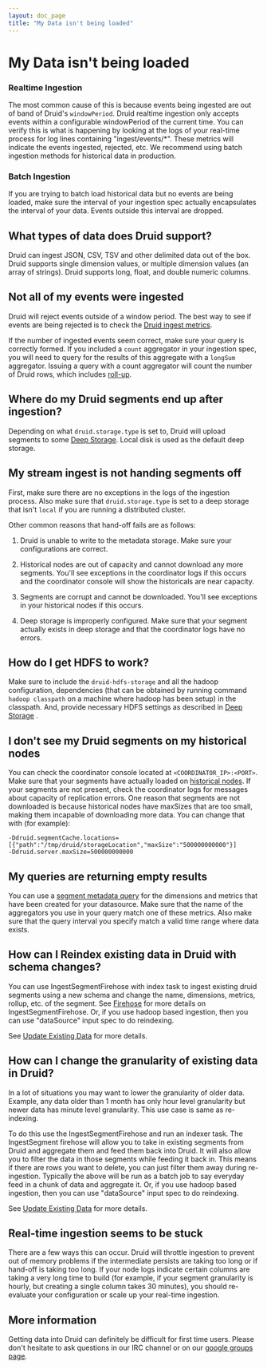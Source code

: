 ```yaml
---
layout: doc_page
title: "My Data isn't being loaded"
---
```


<!--
  ~ Licensed to the Apache Software Foundation (ASF) under one
  ~ or more contributor license agreements.  See the NOTICE file
  ~ distributed with this work for additional information
  ~ regarding copyright ownership.  The ASF licenses this file
  ~ to you under the Apache License, Version 2.0 (the
  ~ "License"); you may not use this file except in compliance
  ~ with the License.  You may obtain a copy of the License at
  ~
  ~   http://www.apache.org/licenses/LICENSE-2.0
  ~
  ~ Unless required by applicable law or agreed to in writing,
  ~ software distributed under the License is distributed on an
  ~ "AS IS" BASIS, WITHOUT WARRANTIES OR CONDITIONS OF ANY
  ~ KIND, either express or implied.  See the License for the
  ~ specific language governing permissions and limitations
  ~ under the License.
  -->

# My Data isn't being loaded

### Realtime Ingestion

The most common cause of this is because events being ingested are out of band of Druid's `windowPeriod`. Druid realtime ingestion 
only accepts events within a configurable windowPeriod of the current time. You can verify this is what is happening by looking at the logs of your real-time process for log lines containing "ingest/events/*". These metrics will indicate the events ingested, rejected, etc. 
We recommend using batch ingestion methods for historical data in production. 
 
### Batch Ingestion
 
If you are trying to batch load historical data but no events are being loaded, make sure the interval of your ingestion spec actually encapsulates the interval of your data. Events outside this interval are dropped. 

## What types of data does Druid support?

Druid can ingest JSON, CSV, TSV and other delimited data out of the box. Druid supports single dimension values, or multiple dimension values (an array of strings). Druid supports long, float, and double numeric columns.

## Not all of my events were ingested

Druid will reject events outside of a window period. The best way to see if events are being rejected is to check the [Druid ingest metrics](../operations/metrics.html).

If the number of ingested events seem correct, make sure your query is correctly formed. If you included a `count` aggregator in your ingestion spec, you will need to query for the results of this aggregate with a `longSum` aggregator. Issuing a query with a count aggregator will count the number of Druid rows, which includes [roll-up](../design/index.html).

## Where do my Druid segments end up after ingestion?

Depending on what `druid.storage.type` is set to, Druid will upload segments to some [Deep Storage](../dependencies/deep-storage.html). Local disk is used as the default deep storage.

## My stream ingest is not handing segments off

First, make sure there are no exceptions in the logs of the ingestion process. Also make sure that `druid.storage.type` is set to a deep storage that isn't `local` if you are running a distributed cluster.

Other common reasons that hand-off fails are as follows:

1) Druid is unable to write to the metadata storage. Make sure your configurations are correct.

2) Historical nodes are out of capacity and cannot download any more segments. You'll see exceptions in the coordinator logs if this occurs and the coordinator console will show the historicals are near capacity.

3) Segments are corrupt and cannot be downloaded. You'll see exceptions in your historical nodes if this occurs.

4) Deep storage is improperly configured. Make sure that your segment actually exists in deep storage and that the coordinator logs have no errors.

## How do I get HDFS to work?

Make sure to include the `druid-hdfs-storage` and all the hadoop configuration, dependencies (that can be obtained by running command `hadoop classpath` on a machine where hadoop has been setup) in the classpath. And, provide necessary HDFS settings as described in [Deep Storage](../dependencies/deep-storage.html) .

## I don't see my Druid segments on my historical nodes

You can check the coordinator console located at `<COORDINATOR_IP>:<PORT>`. Make sure that your segments have actually loaded on [historical nodes](../design/historical.html). If your segments are not present, check the coordinator logs for messages about capacity of replication errors. One reason that segments are not downloaded is because historical nodes have maxSizes that are too small, making them incapable of downloading more data. You can change that with (for example):

```
-Ddruid.segmentCache.locations=[{"path":"/tmp/druid/storageLocation","maxSize":"500000000000"}]
-Ddruid.server.maxSize=500000000000
 ```

## My queries are returning empty results

You can use a [segment metadata query](../querying/segmentmetadataquery.html) for the dimensions and metrics that have been created for your datasource. Make sure that the name of the aggregators you use in your query match one of these metrics. Also make sure that the query interval you specify match a valid time range where data exists.

## How can I Reindex existing data in Druid with schema changes?

You can use IngestSegmentFirehose with index task to ingest existing druid segments using a new schema and change the name, dimensions, metrics, rollup, etc. of the segment.
See [Firehose](../ingestion/firehose.html) for more details on IngestSegmentFirehose.
Or, if you use hadoop based ingestion, then you can use "dataSource" input spec to do reindexing.

See [Update Existing Data](../ingestion/update-existing-data.html) for more details.

## How can I change the granularity of existing data in Druid?

In a lot of situations you may want to lower the granularity of older data. Example, any data older than 1 month has only hour level granularity but newer data has minute level granularity. This use case is same as re-indexing.

To do this use the IngestSegmentFirehose and run an indexer task. The IngestSegment firehose will allow you to take in existing segments from Druid and aggregate them and feed them back into Druid. It will also allow you to filter the data in those segments while feeding it back in. This means if there are rows you want to delete, you can just filter them away during re-ingestion.
Typically the above will be run as a batch job to say everyday feed in a chunk of data and aggregate it.
Or, if you use hadoop based ingestion, then you can use "dataSource" input spec to do reindexing.

See [Update Existing Data](../ingestion/update-existing-data.html) for more details.

## Real-time ingestion seems to be stuck

There are a few ways this can occur. Druid will throttle ingestion to prevent out of memory problems if the intermediate persists are taking too long or if hand-off is taking too long. If your node logs indicate certain columns are taking a very long time to build (for example, if your segment granularity is hourly, but creating a single column takes 30 minutes), you should re-evaluate your configuration or scale up your real-time ingestion. 

## More information

Getting data into Druid can definitely be difficult for first time users. Please don't hesitate to ask questions in our IRC channel or on our [google groups page](https://groups.google.com/forum/#!forum/druid-user).
